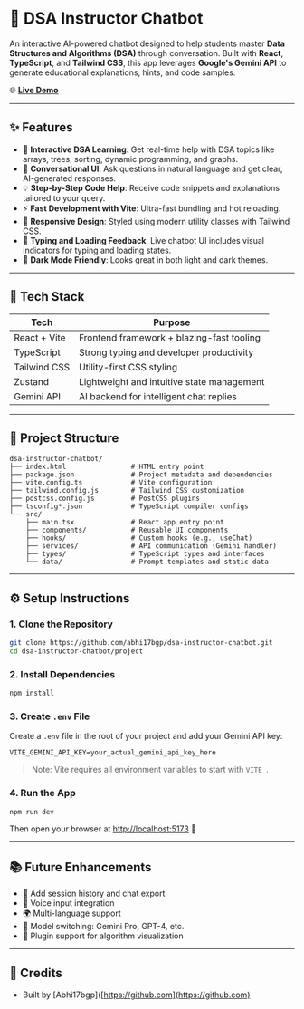 # 🤖 DSA Instructor Chatbot

An interactive AI-powered chatbot designed to help students master **Data Structures and Algorithms (DSA)** through conversation. Built with **React**, **TypeScript**, and **Tailwind CSS**, this app leverages **Google's Gemini API** to generate educational explanations, hints, and code samples.

🌐 **[Live Demo](https://dsa-instructor-chatbot-ccjg-abhi17bgps-projects.vercel.app)**

---

## ✨ Features

* 📘 **Interactive DSA Learning**: Get real-time help with DSA topics like arrays, trees, sorting, dynamic programming, and graphs.
* 💬 **Conversational UI**: Ask questions in natural language and get clear, AI-generated responses.
* 💡 **Step-by-Step Code Help**: Receive code snippets and explanations tailored to your query.
* ⚡ **Fast Development with Vite**: Ultra-fast bundling and hot reloading.
* 🎨 **Responsive Design**: Styled using modern utility classes with Tailwind CSS.
* 🔁 **Typing and Loading Feedback**: Live chatbot UI includes visual indicators for typing and loading states.
* 🌙 **Dark Mode Friendly**: Looks great in both light and dark themes.

---

## 🧱 Tech Stack

| Tech         | Purpose                                    |
| ------------ | ------------------------------------------ |
| React + Vite | Frontend framework + blazing-fast tooling  |
| TypeScript   | Strong typing and developer productivity   |
| Tailwind CSS | Utility-first CSS styling                  |
| Zustand      | Lightweight and intuitive state management |
| Gemini API   | AI backend for intelligent chat replies    |

---

## 📁 Project Structure

```
dsa-instructor-chatbot/
├── index.html                # HTML entry point
├── package.json              # Project metadata and dependencies
├── vite.config.ts            # Vite configuration
├── tailwind.config.js        # Tailwind CSS customization
├── postcss.config.js         # PostCSS plugins
├── tsconfig*.json            # TypeScript compiler configs
└── src/
    ├── main.tsx              # React app entry point
    ├── components/           # Reusable UI components
    ├── hooks/                # Custom hooks (e.g., useChat)
    ├── services/             # API communication (Gemini handler)
    ├── types/                # TypeScript types and interfaces
    └── data/                 # Prompt templates and static data
```

---

## ⚙️ Setup Instructions

### 1. Clone the Repository

```bash
git clone https://github.com/abhi17bgp/dsa-instructor-chatbot.git
cd dsa-instructor-chatbot/project
```

### 2. Install Dependencies

```bash
npm install
```

### 3. Create `.env` File

Create a `.env` file in the root of your project and add your Gemini API key:

```env
VITE_GEMINI_API_KEY=your_actual_gemini_api_key_here
```

> Note: Vite requires all environment variables to start with `VITE_`.

### 4. Run the App

```bash
npm run dev
```

Then open your browser at [http://localhost:5173](http://localhost:5173) 🚀

---

## 📚 Future Enhancements

* 📌 Add session history and chat export
* 🎤 Voice input integration
* 🌍 Multi-language support
* 🧠 Model switching: Gemini Pro, GPT-4, etc.
* 🧩 Plugin support for algorithm visualization

---

## 🙌 Credits

* Built by \[Abhi17bgp]\([https://github.com](https://github.com)
